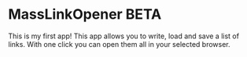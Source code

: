# MassLinkOpener BETA
This is my first app! This app allows you to write, load and save a list of links. With one click you can open them all in your selected browser.
